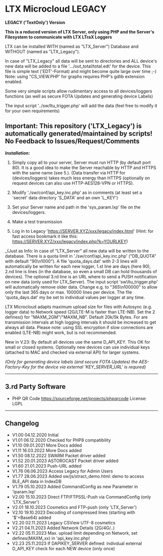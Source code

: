 # LTX Microcloud **LEGACY** #
**LEGACY ('TextOnly') Version**

__This is a reduced version of LTX Server, only using PHP and the Server's Filesystem to communicate with LTX LTraX Loggers__

LTX can be installed WITH (named as "LTX_Server") Database and WITHOUT (named as "LTX_Legacy").

In case of "LTX_Legacy" all data will be sent to directories and ALL device's new data will
be added to a file '.../out_total/total.edt' for the device. This file is simple text ('EDT'-Format) 
and might become quite large over time ;-)
Note: using "CS_VIEW.PHP' for graphs requires PHP's gdlib extension enabled.

Some very simple scripts allow rudimentary access to all devices/loggers functions (as well as secure FOTA Updates and generating device Labels)

The input script '../sw/ltu_trigger.php' will add the data (feel free to modify it for your own requirements)

## Important: This repository ('LTX_Legacy') is automatically generated/maintained by scripts! No Feedback to Issues/Request/Comments ##

***Installation:*** 

 1. Simply copy all to your server, Server must run HTTP (by default port 80). It is a good idea to make the Server reachable by HTTP and HTTPS with the same name (see 5.).
 (Data transfer via HTTP for (devices/loggers) takes much less energy than HTTPS (optionally on request devices can also use HTTP-AES128-VPN or HTTPS).

 2. Modify './sw/conf/api_key.inc.php' as in comments (at least set a 'secret' data directory 'S_DATA' and an own 'L_KEY')

 3. Set your Server name and path in the 'sys_param.lxp' file on the devices/loggers.

 4. Make a test transmission
 
 5. Log in to Legacy 'https://SERVER.XYZ/xxx/legacy/index.html'
 (Hint: for fast access bookmark it like this: https://SERVER.XYZ/xxx/legacy/index.php?k=YOURLKEY)

_(Just as Info: In case of "LTX_Server" all new data will be written to the database. There is a quota limit in
'./sw/conf/api_key.inc.php' ("DB_QUOTA" with default "90\n1000"). A file 'quota_days.dat' with 2-3 lines
will automatically be written for each new logger, 1.st line are days (here 90), 2.nd line is lines (in the database, so even a small DB can hold thousands of devices).
The optional 3.rd line is an URL where to send a PUSH notification on new data (only used for LTX_Server).
The input script 'sw\ltu_trigger.php' will automatically remove older data.
Change e.g. to "365\n100000" to allow only the last 365 days or max. 100000 lines per device.
The file 'quota_days.dat' my be set to individual values per logger at any time.

LTX Microcloud adapts maximum upload size for files with Autosync (e.g. logger data) to Network speed (2G/LTE-M is faster than LTE-NB). Set the 2 defines() for "MAXM_2GM"/"MAXM_NB". Default 20k/5k Bytes.
For are transmission intervals at high logging intervals it should be increased to get always all data.
Please note: using SSL encryption if slow connections are enabled (LTE-NB) might work, but is not recommended.

New in V.23: By default all devices use the same D_API_KEY. This OK for small or closed systems. Optionally new devices can use individual keys (attached to MAC and checked via external API) for larger systems.

_(Only for generating device labels (and secure FOTA Updates) the AES-Factory-Key for the device via external 'KEY_SERVER_URL' is requred)_

---

## 3.rd Party Software ##
- PHP QR Code https://sourceforge.net/projects/phpqrcode License: LGPL

---

## Changelog ##
- V1.00 04.12.2020 Initial
- V1.01 06.12.2020 Checked for PHP8 compatibility
- V1.10 09.01.2021 More Docs added
- V1.11 16.03.2022 More Docs added
- V1.50 08.12.2022 SWARM Packet driver added
- V1.52 20.01.2023 ASTOROCAST Packet driver added
- V1.60 21.01.2023 Push-URL added 
- V1.76 06.06.2023 Access Legacy for Admin Users
- V1.77 28.06.2023 Added sw/js/xtract_demo.html: demo to access BLE_API data in IndexDB
- V1.79 05.10.2023 Added CommandConfig as new Parameter in 'iparam.lxp'
- V2.00 15.10.2023 Direct FTP/FTPSSL-Push via CommandConfig (only 'LTX_Server')
- V2.01 18.10.2023 Cosmetics and FTP-push (only 'LTX_Server')
- V2.10 19.10.2023 Decoding of compressed lines (starting with '$'+Base64) added
- V2.20	02.11.2023 Legacy CSView UTF-8 cosmetics
- V2.21	04.11.2023 Added Network Details (2G/4G/..) 
- V2.22 05.11.2023 Max. upload limit depending on Network, set defines(MAXM_xx) in 'api_key.inc.php!
- V2.23 25.11.2023 If DAPIKEY_SERVER defined: indivdual external D_API_KEY check for each NEW device  (only once)


